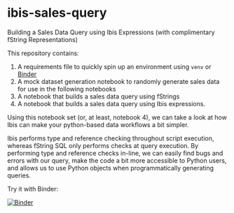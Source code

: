 # ibis-sales-query
Building a Sales Data Query using Ibis Expressions (with complimentary fString Representations)

This repository contains:

1. A requirements file to quickly spin up an environment using `venv` or [Binder](https://mybinder.org/)
2. A mock dataset generation notebook to randomly generate sales data for use in the following notebooks
3. A notebook that builds a sales data query using fStrings
4. A notebook that builds a sales data query using Ibis expressions.

Using this notebook set (or, at least, notebook 4), we can take a look at how Ibis can make your python-based data workflows a bit simpler.

Ibis performs type and reference checking throughout script execution, whereas fString SQL only performs checks at query execution.
By performing type and reference checks in-line, we can easily find bugs and errors with our query,
make the code a bit more accessible to Python users,
and allows us to use Python objects when programmatically generating queries.

Try it with Binder:

[![Binder](https://mybinder.org/badge_logo.svg)](https://mybinder.org/v2/gh/p-a-a-a-trick/ibis-sales-query/HEAD)
